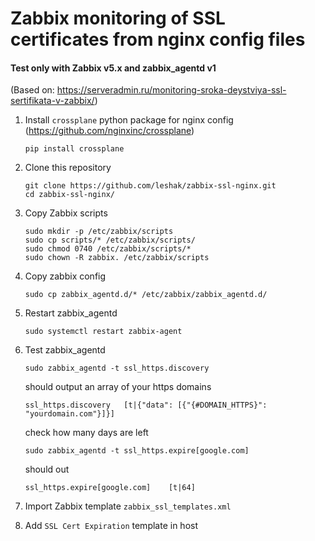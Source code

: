 # Zabbix monitoring of SSL certificates from nginx config files
#### Test only with Zabbix v5.x and zabbix_agentd v1
(Based on: https://serveradmin.ru/monitoring-sroka-deystviya-ssl-sertifikata-v-zabbix/)


1. Install `crossplane` python package for nginx config (https://github.com/nginxinc/crossplane)

    ```
    pip install crossplane
    ```

2. Clone this repository
    ```
    git clone https://github.com/leshak/zabbix-ssl-nginx.git
    cd zabbix-ssl-nginx/
    ```

3. Copy Zabbix scripts
    ```
    sudo mkdir -p /etc/zabbix/scripts
    sudo cp scripts/* /etc/zabbix/scripts/
    sudo chmod 0740 /etc/zabbix/scripts/*
    sudo chown -R zabbix. /etc/zabbix/scripts
    ```

4. Copy zabbix config
    ```
    sudo cp zabbix_agentd.d/* /etc/zabbix/zabbix_agentd.d/
    ```

5. Restart zabbix_agentd
    ```
    sudo systemctl restart zabbix-agent
    ```

6. Test zabbix_agentd
    ```
    sudo zabbix_agentd -t ssl_https.discovery
    ```
    should output an array of your https domains
    ```
    ssl_https.discovery   [t|{"data": [{"{#DOMAIN_HTTPS}": "yourdomain.com"}]}]
    ```
    check how many days are left
    ```
    sudo zabbix_agentd -t ssl_https.expire[google.com]
    ```
    should out
    ```
    ssl_https.expire[google.com]    [t|64]
    ```

7. Import Zabbix template `zabbix_ssl_templates.xml`

8. Add `SSL Cert Expiration` template in host

